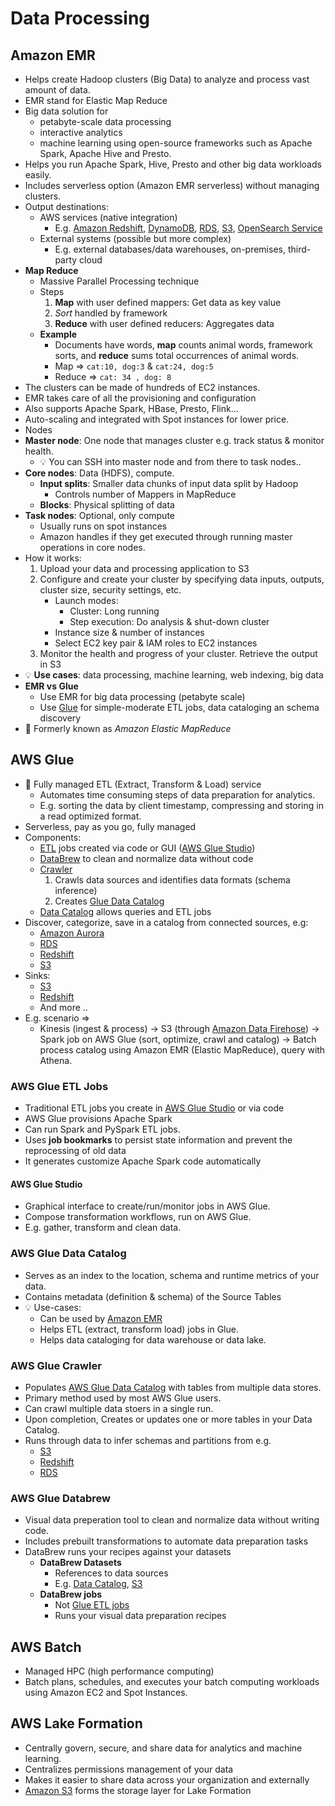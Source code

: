 # Data Processing

## Amazon EMR

- Helps create Hadoop clusters (Big Data) to analyze and process vast amount of data.
- EMR stand for Elastic Map Reduce
- Big data solution for
  - petabyte-scale data processing
  - interactive analytics
  - machine learning using open-source frameworks such as Apache Spark, Apache Hive and Presto.
- Helps you run Apache Spark, Hive, Presto and other big data workloads easily.
- Includes serverless option (Amazon EMR serverless) without managing clusters.
- Output destinations:
  - AWS services (native integration)
    - E.g. [Amazon Redshift](./06-03-01-data-analytics-warehousing-redshift.md#amazon-redshift), [DynamoDB](./06-02-04-data-databases-dynamodb.md#dynamodb), [RDS](./06-02-01-data-databases-rds.md#amazon-relational-database-service-amazon-rds), [S3](./06-01-01-data-s3-overview.md), [OpenSearch Service](./06-03-03-data-analytics-querying-quicksight-opensearch-redshift-spectrum-athena.md#amazon-opensearch-service)
  - External systems (possible but more complex)
    - E.g. external databases/data warehouses, on-premises, third-party cloud
- **Map Reduce**
  - Massive Parallel Processing technique
  - Steps
    1. **Map** with user defined mappers: Get data as key value
    2. *Sort* handled by framework
    3. **Reduce** with user defined reducers: Aggregates data
  - **Example**
    - Documents have words, **map** counts animal words, framework sorts, and **reduce** sums total occurrences of animal words.
    - Map => `cat:10, dog:3` & `cat:24, dog:5`
    - Reduce => `cat: 34 , dog: 8`
- The clusters can be made of hundreds of EC2 instances.
- EMR takes care of all the provisioning and configuration
- Also supports Apache Spark, HBase, Presto, Flink...
- Auto-scaling and integrated with Spot instances for lower price.
- Nodes
- **Master node**: One node that manages cluster e.g. track status & monitor health.
  - 💡 You can SSH into master node and from there to task nodes..
- **Core nodes**: Data (HDFS), compute.
  - **Input splits**: Smaller data chunks of input data split by Hadoop
    - Controls number of Mappers in MapReduce
  - **Blocks**: Physical splitting of data
- **Task nodes**: Optional, only compute
  - Usually runs on spot instances
  - Amazon handles if they get executed through running master operations in core nodes.
- How it works:
  1. Upload your data and processing application to S3
  2. Configure and create your cluster by specifying data inputs, outputs, cluster size, security settings, etc.
     - Launch modes:
       - Cluster: Long running
       - Step execution: Do analysis & shut-down cluster
     - Instance size & number of instances
     - Select EC2 key pair & IAM roles to EC2 instances
  3. Monitor the health and progress of your cluster. Retrieve the output in S3
- 💡 **Use cases**: data processing, machine learning, web indexing, big data
- **EMR vs Glue**
  - Use EMR for big data processing (petabyte scale)
  - Use [Glue](#aws-glue) for simple-moderate ETL jobs, data cataloging an schema discovery
- 🤗 Formerly known as *Amazon Elastic MapReduce*

## AWS Glue

- 📝 Fully managed ETL (Extract, Transform & Load) service
  - Automates time consuming steps of data preparation for analytics.
  - E.g. sorting the data by client timestamp, compressing and storing in a read optimized format.
- Serverless, pay as you go, fully managed
- Components:
  - [ETL](#aws-glue-etl-jobs) jobs created via code or GUI ([AWS Glue Studio](#aws-glue-studio))
  - [DataBrew](#aws-glue-databrew) to clean and normalize data without code
  - [Crawler](#aws-glue-crawler)
    1. Crawls data sources and identifies data formats (schema inference)
    2. Creates [Glue Data Catalog](#aws-glue-data-catalog)
  - [Data Catalog](#aws-glue-data-catalog) allows queries and ETL jobs
- Discover, categorize, save in a catalog from connected sources, e.g:
  - [Amazon Aurora](./06-02-03-data-databases-aurora.md)
  - [RDS](./06-02-01-data-databases-rds.md)
  - [Redshift](./06-03-01-data-analytics-warehousing-redshift.md)
  - [S3](./06-01-01-data-s3-overview.md)
- Sinks:
  - [S3](./06-01-01-data-s3-overview.md)
  - [Redshift](./06-03-01-data-analytics-warehousing-redshift.md)
  - And more ..
- E.g. scenario =>
  - Kinesis (ingest & process) -> S3 (through [Amazon Data Firehose](./06-03-02-data-analytics-streaming-kinesis-data-firehose-kafka-flink.md#amazon-data-firehose)) -> Spark job on AWS Glue (sort, optimize, crawl and catalog) -> Batch process catalog using Amazon EMR (Elastic MapReduce), query with Athena.

### AWS Glue ETL Jobs

- Traditional ETL jobs you create in [AWS Glue Studio](#aws-glue-studio) or via code
- AWS Glue provisions Apache Spark
- Can run Spark and PySpark ETL jobs.
- Uses **job bookmarks** to persist state information and prevent the reprocessing of old data
- It generates customize Apache Spark code automatically

#### AWS Glue Studio

- Graphical interface to create/run/monitor jobs in AWS Glue.
- Compose transformation workflows, run on AWS Glue.
- E.g. gather, transform and clean data.

### AWS Glue Data Catalog

- Serves as an index to the location, schema and runtime metrics of your data.
- Contains metadata (definition & schema) of the Source Tables
- 💡 Use-cases:
  - Can be used by [Amazon EMR](#amazon-emr)
  - Helps ETL (extract, transform load) jobs in Glue.
  - Helps data cataloging for data warehouse or data lake.

### AWS Glue Crawler

- Populates [AWS Glue Data Catalog](#aws-glue-data-catalog) with tables from multiple data stores.
- Primary method used by most AWS Glue users.
- Can crawl multiple data stoers in a single run.
- Upon completion, Creates or updates one or more tables in your Data Catalog.
- Runs through data to infer schemas and partitions from e.g.
  - [S3](./06-01-01-data-s3-overview.md)
  - [Redshift](./06-03-01-data-analytics-warehousing-redshift.md)
  - [RDS](./06-02-01-data-databases-rds.md)

### AWS Glue Databrew

- Visual data preperation tool to clean and normalize data without writing code.
- Includes prebuilt transformations to automate data preparation tasks
- DataBrew runs your recipes against your datasets
  - **DataBrew Datasets**
    - References to data sources
    - E.g. [Data Catalog](#aws-glue-data-catalog), [S3](./06-01-01-data-s3-overview.md)
  - **DataBrew jobs**
    - Not [Glue ETL jobs](#aws-glue-etl-jobs)
    - Runs your visual data preparation recipes

## AWS Batch

- Managed HPC (high performance computing)
- Batch plans, schedules, and executes your batch computing workloads using Amazon EC2 and Spot Instances.

## AWS Lake Formation

- Centrally govern, secure, and share data for analytics and machine learning.
- Centralizes permissions management of your data
- Makes it easier to share data across your organization and externally
- [Amazon S3](./06-01-01-data-s3-overview.md) forms the storage layer for Lake Formation
